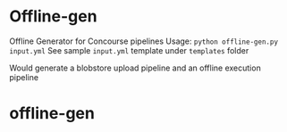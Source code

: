 # Offline-gen

Offline Generator for Concourse pipelines
Usage: ```python offline-gen.py input.yml```
See sample `input.yml` template under `templates` folder

Would generate a blobstore upload pipeline and an offline execution pipeline
# offline-gen
